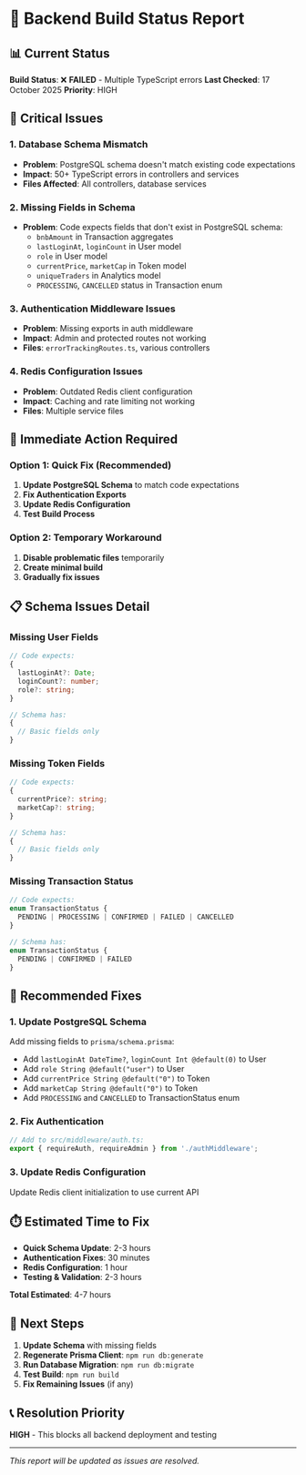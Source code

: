 # 🔧 Backend Build Status Report

## 📊 Current Status

**Build Status**: ❌ **FAILED** - Multiple TypeScript errors
**Last Checked**: 17 October 2025
**Priority**: HIGH

## 🚨 Critical Issues

### 1. **Database Schema Mismatch**
- **Problem**: PostgreSQL schema doesn't match existing code expectations
- **Impact**: 50+ TypeScript errors in controllers and services
- **Files Affected**: All controllers, database services

### 2. **Missing Fields in Schema**
- **Problem**: Code expects fields that don't exist in PostgreSQL schema:
  - `bnbAmount` in Transaction aggregates
  - `lastLoginAt`, `loginCount` in User model
  - `role` in User model
  - `currentPrice`, `marketCap` in Token model
  - `uniqueTraders` in Analytics model
  - `PROCESSING`, `CANCELLED` status in Transaction enum

### 3. **Authentication Middleware Issues**
- **Problem**: Missing exports in auth middleware
- **Impact**: Admin and protected routes not working
- **Files**: `errorTrackingRoutes.ts`, various controllers

### 4. **Redis Configuration Issues**
- **Problem**: Outdated Redis client configuration
- **Impact**: Caching and rate limiting not working
- **Files**: Multiple service files

## 🎯 Immediate Action Required

### Option 1: Quick Fix (Recommended)
1. **Update PostgreSQL Schema** to match code expectations
2. **Fix Authentication Exports**
3. **Update Redis Configuration**
4. **Test Build Process**

### Option 2: Temporary Workaround
1. **Disable problematic files** temporarily
2. **Create minimal build**
3. **Gradually fix issues**

## 📋 Schema Issues Detail

### Missing User Fields
```typescript
// Code expects:
{
  lastLoginAt?: Date;
  loginCount?: number;
  role?: string;
}

// Schema has:
{
  // Basic fields only
}
```

### Missing Token Fields
```typescript
// Code expects:
{
  currentPrice?: string;
  marketCap?: string;
}

// Schema has:
{
  // Basic fields only
}
```

### Missing Transaction Status
```typescript
// Code expects:
enum TransactionStatus {
  PENDING | PROCESSING | CONFIRMED | FAILED | CANCELLED
}

// Schema has:
enum TransactionStatus {
  PENDING | CONFIRMED | FAILED
}
```

## 🔧 Recommended Fixes

### 1. Update PostgreSQL Schema
Add missing fields to `prisma/schema.prisma`:
- Add `lastLoginAt DateTime?`, `loginCount Int @default(0)` to User
- Add `role String @default("user")` to User
- Add `currentPrice String @default("0")` to Token
- Add `marketCap String @default("0")` to Token
- Add `PROCESSING` and `CANCELLED` to TransactionStatus enum

### 2. Fix Authentication
```typescript
// Add to src/middleware/auth.ts:
export { requireAuth, requireAdmin } from './authMiddleware';
```

### 3. Update Redis Configuration
Update Redis client initialization to use current API

## ⏱️ Estimated Time to Fix

- **Quick Schema Update**: 2-3 hours
- **Authentication Fixes**: 30 minutes
- **Redis Configuration**: 1 hour
- **Testing & Validation**: 2-3 hours

**Total Estimated**: 4-7 hours

## 🚀 Next Steps

1. **Update Schema** with missing fields
2. **Regenerate Prisma Client**: `npm run db:generate`
3. **Run Database Migration**: `npm run db:migrate`
4. **Test Build**: `npm run build`
5. **Fix Remaining Issues** (if any)

## 📞 Resolution Priority

**HIGH** - This blocks all backend deployment and testing

---

*This report will be updated as issues are resolved.*